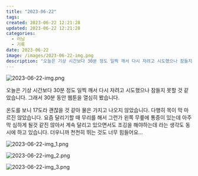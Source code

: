 ```yaml
---
title: "2023-06-22"
tags:
created: 2023-06-22 12:21:28
updated: 2023-06-22 12:21:28
categories:
  - 러닝
  - 기록
date: 2023-06-22
image: /images/2023-06-22-img.png
description: "오늘은 기상 시간보다 30분 정도 일찍 깨서 다시 자려고 시도했으나 잠들지 못할 것 같았습니다. 그래서 30분 동안 웹툰을 열심히 봤습니다. 온도를 보니 17도라 괜찮을 것 같아 물은 가지고 나오지 않았습니다. 다행히 목이 막 마르진 않았습니다. 요즘 달리기할 때 무리를 해서 그런가 왼"
---
```


![2023-06-22-img.png](/images/2023-06-22-img.png)
 
 

오늘은 기상 시간보다 30분 정도 일찍 깨서 다시 자려고 시도했으나 잠들지 못할 것 같았습니다. 그래서 30분 동안 웹툰을 열심히 봤습니다.

온도를 보니 17도라 괜찮을 것 같아 물은 가지고 나오지 않았습니다. 다행히 목이 막 마르진 않았습니다. 요즘 달리기할 때 무리를 해서 그런가 왼쪽 무릎에 통증이 있는데 아주 막 심하게 될것 같진 않아서 계속 달리고 있으면서도 조깅을 해야하는데 라는 생각도 동시에 하고 있습니다. 더우니까 천천히 뛰는 것도 너무 힘들어요...

 
 ![2023-06-22-img_1.png](/images/2023-06-22-img_1.png)
 
 

 
 ![2023-06-22-img_2.png](/images/2023-06-22-img_2.png)
 
 

 
 ![2023-06-22-img_3.png](/images/2023-06-22-img_3.png)
